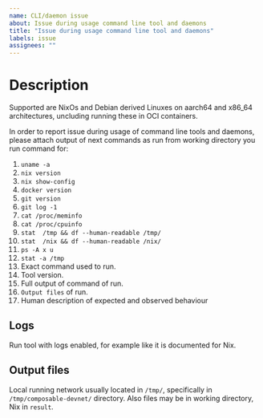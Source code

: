 ```yaml
---
name: CLI/daemon issue
about: Issue during usage command line tool and daemons
title: "Issue during usage command line tool and daemons"
labels: issue
assignees: ""
---
```


# Description

Supported are NixOs and Debian derived Linuxes on aarch64 and x86_64 architectures, uncluding running these in OCI containers. 

In order to report issue during usage of command line tools and daemons,
please attach output of next commands as run from working directory you run command for:

1. `uname -a`
2. `nix version`
3. `nix show-config`
4. `docker version`
5. `git version`
6. `git log -1`
7. `cat /proc/meminfo`
8. `cat /proc/cpuinfo`
9. `stat  /tmp && df --human-readable /tmp/`
10. `stat  /nix && df --human-readable /nix/`
11. `ps -A x u`
12. `stat -a /tmp`
13. Exact command used to run.
14. Tool version.
15. Full output of command of run.
16. `Output files` of run.
17. Human description of expected and observed behaviour

## Logs

Run tool with logs enabled, for example like it is documented for Nix.

##  Output files

Local running network usually located in `/tmp/`, specifically in `/tmp/composable-devnet/` directory. 
Also files may be in working directory, Nix in `result`. 
